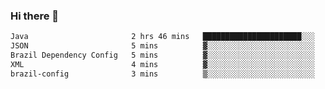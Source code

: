 ### Hi there 👋

<!--START_SECTION:waka-->

```txt
Java                       2 hrs 46 mins   ██████████████████████░░░   88.46 %
JSON                       5 mins          ▓░░░░░░░░░░░░░░░░░░░░░░░░   03.02 %
Brazil Dependency Config   5 mins          ▓░░░░░░░░░░░░░░░░░░░░░░░░   02.71 %
XML                        4 mins          ▓░░░░░░░░░░░░░░░░░░░░░░░░   02.13 %
brazil-config              3 mins          ▒░░░░░░░░░░░░░░░░░░░░░░░░   01.63 %
```

<!--END_SECTION:waka-->

<!--
**jerry-shao/jerry-shao** is a ✨ _special_ ✨ repository because its `README.md` (this file) appears on your GitHub profile.

Here are some ideas to get you started:

- 🔭 I’m currently working on ...
- 🌱 I’m currently learning ...
- 👯 I’m looking to collaborate on ...
- 🤔 I’m looking for help with ...
- 💬 Ask me about ...
- 📫 How to reach me: ...
- 😄 Pronouns: ...
- ⚡ Fun fact: ...
-->

